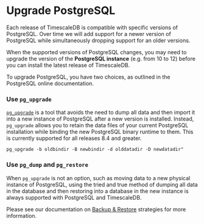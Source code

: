 
# Upgrade PostgreSQL

Each release of TimescaleDB is compatible with specific versions of PostgreSQL. Over time we will add support
for a newer version of PostgreSQL while simultaneously dropping support for an older versions. 

When the supported versions of PostgreSQL changes, you may need to upgrade the version of the **PostgreSQL instance** (e.g. from 10 to 12) before you can install the latest release of TimescaleDB.

To upgrade PostgreSQL, you have two choices, as outlined in the PostgreSQL online documentation. 

### Use `pg_upgrade`

[`pg_upgrade`][pg_upgrade] is a tool that avoids the need to dump all data and then import it
into a new instance of PostgreSQL after a new version is installed. Instead, `pg_upgrade` allows you to 
retain the data files of your current PostgreSQL installation while binding the new PostgreSQL binary
runtime to them. This is currently supported for all releases 8.4 and greater.

 ```
 pg_upgrade -b oldbindir -B newbindir -d olddatadir -D newdatadir"
 ```

### Use `pg_dump` and `pg_restore`
When `pg_upgrade` is not an option, such as moving data to a new physical instance of PostgreSQL, using the 
tried and true method of dumping all data in the database and then restoring into a database in the new instance
is always supported with PostgreSQL and TimescaleDB.

Please see our documentation on [Backup & Restore][backup] strategies for more information.


[pg_upgrade]: https://www.postgresql.org/docs/current/static/pgupgrade.html
[backup]: /how-to-guides/backup-and-restore/
